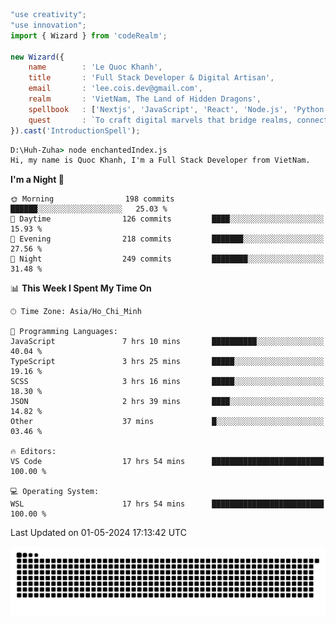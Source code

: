 <!--x axis divider-->

```js 
"use creativity";
"use innovation";
import { Wizard } from 'codeRealm';

new Wizard({
    name        : 'Le Quoc Khanh',
    title       : 'Full Stack Developer & Digital Artisan',
    email       : 'lee.cois.dev@gmail.com',
    realm       : 'VietNam, The Land of Hidden Dragons',
    spellbook   : ['Nextjs', 'JavaScript', 'React', 'Node.js', 'Python', 'Django', 'Cloud Services'],
    quest       : `To craft digital marvels that bridge realms, connect cultures, and bring imagination to life.`,
}).cast('IntroductionSpell');
```

```cmd
D:\Huh-Zuha> node enchantedIndex.js
Hi, my name is Quoc Khanh, I'm a Full Stack Developer from VietNam.
```
<!--START_SECTION:waka-->
**I'm a Night 🦉** 

```text
🌞 Morning                198 commits         ██████░░░░░░░░░░░░░░░░░░░   25.03 % 
🌆 Daytime                126 commits         ████░░░░░░░░░░░░░░░░░░░░░   15.93 % 
🌃 Evening                218 commits         ███████░░░░░░░░░░░░░░░░░░   27.56 % 
🌙 Night                  249 commits         ████████░░░░░░░░░░░░░░░░░   31.48 % 
```


📊 **This Week I Spent My Time On** 

```text
🕑︎ Time Zone: Asia/Ho_Chi_Minh

💬 Programming Languages: 
JavaScript               7 hrs 10 mins       ██████████░░░░░░░░░░░░░░░   40.04 % 
TypeScript               3 hrs 25 mins       █████░░░░░░░░░░░░░░░░░░░░   19.16 % 
SCSS                     3 hrs 16 mins       █████░░░░░░░░░░░░░░░░░░░░   18.30 % 
JSON                     2 hrs 39 mins       ████░░░░░░░░░░░░░░░░░░░░░   14.82 % 
Other                    37 mins             █░░░░░░░░░░░░░░░░░░░░░░░░   03.46 % 

🔥 Editors: 
VS Code                  17 hrs 54 mins      █████████████████████████   100.00 % 

💻 Operating System: 
WSL                      17 hrs 54 mins      █████████████████████████   100.00 % 
```


 Last Updated on 01-05-2024 17:13:42 UTC
<!--END_SECTION:waka-->
<picture>
  <source media="(prefers-color-scheme: dark)" srcset="https://raw.githubusercontent.com/leecois/leecois/output/github-contribution-grid-snake-dark.svg">
  <source media="(prefers-color-scheme: light)" srcset="https://raw.githubusercontent.com/leecois/leecois/output/github-contribution-grid-snake.svg">
  <img alt="github contribution grid snake animation" src="https://raw.githubusercontent.com/leecois/leecois/output/github-contribution-grid-snake.svg">
</picture>
